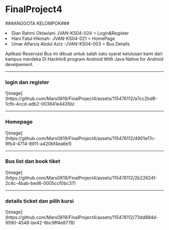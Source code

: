 # FinalProject4
###ANGGOTA KELOMPOK###<br>
<li>Dian Rahmi Oktaviani JVAN-KS04-024 = Login&Register<br>
<li>Hani Fatul Hikmah- JVAN-KS04-021 = HomePage<br>
<li>Umar Alfaruq Abdul Aziz -JVAN-KS04-003 = Bus Details<br>

Aplikasi Reservasi Bus ini dibuat  untuk salah satu syarat kelulusan kami dari kampus merdeka Di Hacktiv8 program Android With Java Native for Android develpement.<br><hr>
 <h3>login dan register</h3>
![image](https://github.com/Mars0819/FinalProject4/assets/115476112/a7cc2bd8-1cfb-4ccd-adb2-003841e4435b)
<hr>
 <h3>Homepage</h3>
![image](https://github.com/Mars0819/FinalProject4/assets/115476112/4901ef7c-9fb4-4714-8911-a420bf4ea6e1)
<hr>
 <h3>Bus list dan book tiket </h3>
 ![image](https://github.com/Mars0819/FinalProject4/assets/115476112/2b22624f-2c4c-4bab-bed6-0005ccf0bc37)
<hr>
<h3>details ticket dan pilih kursi</h3>
![image](https://github.com/Mars0819/FinalProject4/assets/115476112/73dd884d-9590-4548-be42-6bc9ff4e8778)


